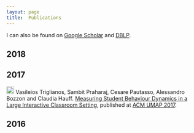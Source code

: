 ```yaml
---
layout: page
title:  Publications
---
```


I can also be found on <a href="https://scholar.google.nl/citations?user=Yixrh9sAAAAJ&hl=en">Google Scholar</a> and <a href ="https://dblp.org/pers/hd/p/Praharaj:Sambit">DBLP</a>.

## 2018


## 2017
<img src="../img/conference-paper.png" height="20px">
Vasileios Triglianos, Sambit Praharaj, Cesare Pautasso, Alessandro Bozzon and Claudia Hauff. <a href="https://dl.acm.org/citation.cfm?id=3079671">Measuring Student Behaviour Dynamics in a Large Interactive Classroom Setting</a>, published at <a href="https://dl.acm.org/citation.cfm?id=3027144">ACM UMAP 2017</a>. 

## 2016


